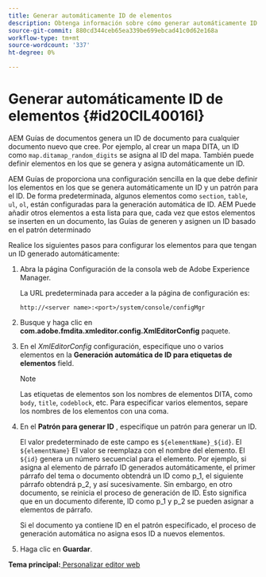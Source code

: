 ```yaml
---
title: Generar automáticamente ID de elementos
description: Obtenga información sobre cómo generar automáticamente ID de elementos
source-git-commit: 880cd344ceb65ea339be699ebcad41c0d62e168a
workflow-type: tm+mt
source-wordcount: '337'
ht-degree: 0%

---
```


# Generar automáticamente ID de elementos {#id20CIL40016I}

AEM Guías de documentos genera un ID de documento para cualquier documento nuevo que cree. Por ejemplo, al crear un mapa DITA, un ID como `map.ditamap_random_digits` se asigna al ID del mapa. También puede definir elementos en los que se genera y asigna automáticamente un ID.

AEM Guías de proporciona una configuración sencilla en la que debe definir los elementos en los que se genera automáticamente un ID y un patrón para el ID. De forma predeterminada, algunos elementos como `section`, `table`, `ul`, `ol`, están configuradas para la generación automática de ID. AEM Puede añadir otros elementos a esta lista para que, cada vez que estos elementos se inserten en un documento, las Guías de generen y asignen un ID basado en el patrón determinado

Realice los siguientes pasos para configurar los elementos para que tengan un ID generado automáticamente:

1. Abra la página Configuración de la consola web de Adobe Experience Manager.

   La URL predeterminada para acceder a la página de configuración es:

   ```http
   http://<server name>:<port>/system/console/configMgr
   ```

1. Busque y haga clic en **com.adobe.fmdita.xmleditor.config.XmlEditorConfig** paquete.

1. En el *XmlEditorConfig* configuración, especifique uno o varios elementos en la **Generación automática de ID para etiquetas de elementos** field.

   >[!NOTE]
   >
   > Las etiquetas de elementos son los nombres de elementos DITA, como `body`, `title`, `codeblock`, etc. Para especificar varios elementos, separe los nombres de los elementos con una coma.

1. En el **Patrón para generar ID** , especifique un patrón para generar un ID.

   El valor predeterminado de este campo es `${elementName}_${id}`. El `${elementName}` El valor se reemplaza con el nombre del elemento. El `${id}` genera un número secuencial para el elemento. Por ejemplo, si asigna al elemento de párrafo ID generados automáticamente, el primer párrafo del tema o documento obtendrá un ID como p\_1, el siguiente párrafo obtendrá p\_2, y así sucesivamente. Sin embargo, en otro documento, se reinicia el proceso de generación de ID. Esto significa que en un documento diferente, ID como p\_1 y p\_2 se pueden asignar a elementos de párrafo.

   Si el documento ya contiene ID en el patrón especificado, el proceso de generación automática no asigna esos ID a nuevos elementos.

1. Haga clic en **Guardar**.


**Tema principal:**[ Personalizar editor web](conf-web-editor.md)
